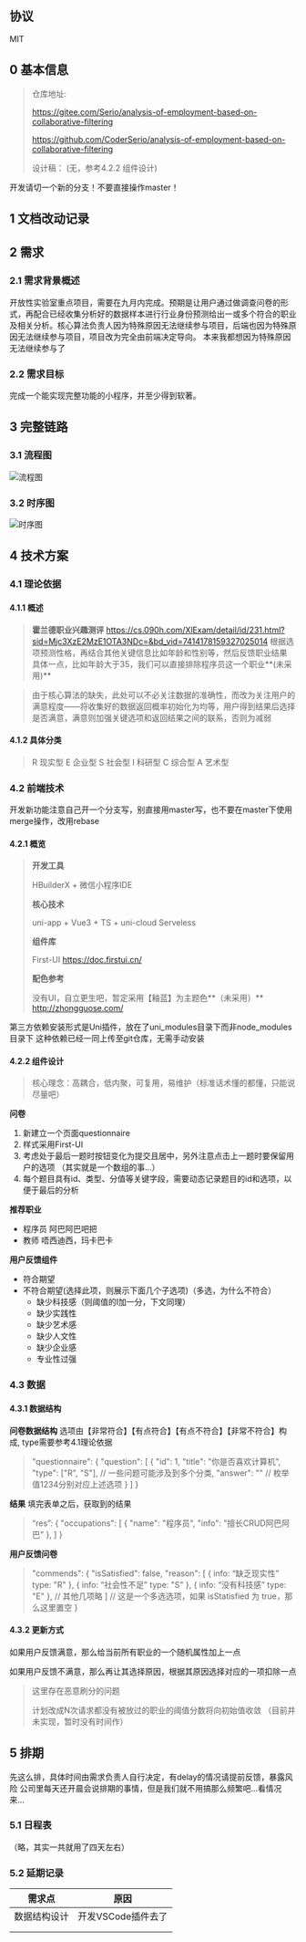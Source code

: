 ## 协议
MIT


##  0 基本信息

> 仓库地址:  
>
> https://gitee.com/Serio/analysis-of-employment-based-on-collaborative-filtering
>
> https://github.com/CoderSerio/analysis-of-employment-based-on-collaborative-filtering
>
>
> 设计稿：
> (无，参考4.2.2 组件设计)

开发请切一个新的分支！不要直接操作master！

## 1 文档改动记录
## 2 需求

### 2.1 需求背景概述 

开放性实验室重点项目，需要在九月内完成。预期是让用户通过做调查问卷的形式，再配合已经收集分析好的数据样本进行行业身份预测给出一或多个符合的职业及相关分析。核心算法负责人因为特殊原因无法继续参与项目，后端也因为特殊原因无法继续参与项目，项目改为完全由前端决定导向。
本来我都想因为特殊原因无法继续参与了

### 2.2 需求目标

完成一个能实现完整功能的小程序，并至少得到软著。

## 3 完整链路

### 3.1 流程图
![流程图](./repo/流程图.jpg)
### 3.2 时序图
![时序图](./repo/时序图.jpg)

## 4 技术方案

### 4.1 理论依据
#### 4.1.1 概述
> **霍兰德职业兴趣测评**
> https://cs.090h.com/XlExam/detail/id/231.html?sid=Mjc3XzE2MzE1OTA3NDc=&bd_vid=7414178159327025014
> 根据选项预测性格，再结合其他关键信息比如年龄和性别等，然后反馈职业结果
> 具体一点，比如年龄大于35，我们可以直接排除程序员这一个职业**(未采用)**

> 由于核心算法的缺失，此处可以不必关注数据的准确性，而改为关注用户的满意程度——将收集好的数据返回概率初始化为均等，用户得到结果后选择是否满意，满意则加强关键选项和返回结果之间的联系，否则为减弱 

#### 4.1.2 具体分类

> R 现实型
> E 企业型
> S 社会型
> I 科研型
> C 综合型
> A 艺术型

### 4.2 前端技术

开发新功能注意自己开一个分支写，别直接用master写，也不要在master下使用merge操作，改用rebase

#### 4.2.1 概览

> **开发工具**
>
> HBuilderX + 微信小程序IDE
>
> **核心技术**
>
> uni-app + Vue3 + TS + uni-cloud Serveless
>
> **组件库**
>
> First-UI
> https://doc.firstui.cn/
>
> **配色参考**
>
> 没有UI，自立更生吧，暂定采用【釉蓝】为主题色**（未采用）**
> http://zhongguose.com/

第三方依赖安装形式是Uni插件，放在了uni_modules目录下而非node_modules目录下
这种依赖已经一同上传至git仓库，无需手动安装

#### 4.2.2 组件设计

> 核心理念：高耦合，低内聚，可复用，易维护（标准话术懂的都懂，只能说尽量吧）

**问卷**

1. 新建立一个页面questionnaire
2. 样式采用First-UI
3. 考虑处于最后一题时按钮变化为提交且居中，另外注意点击上一题时要保留用户的选项
     （其实就是一个数组的事...）
4. 每个题目具有id、类型、分值等关键字段，需要动态记录题目的id和选项，以便于最后的分析

**推荐职业**

- 程序员
阿巴阿巴吧把
- 教师
唔西迪西，玛卡巴卡

**用户反馈组件**

- 符合期望
- 不符合期望(选择此项，则展示下面几个子选项)（多选，为什么不符合）
  - 缺少科技感（则阈值的I加一分，下文同理）
  - 缺少实践性
  - 缺少艺术感
  - 缺少人文性
  - 缺少企业感
  - 专业性过强

### 4.3 数据

#### 4.3.1 数据结构

**问卷数据结构**
选项由【非常符合】【有点符合】【有点不符合】【非常不符合】构成, type需要参考4.1理论依据

> "questionnaire": {
>     "question": [
>         {
>             "id": 1,
>             "title": "你是否喜欢计算机",
>             "type": ["R", "S"],  // 一些问题可能涉及到多个分类,
>             "answer": "" // 枚举值1234分别对应上述选项
>         }
>     ]
> }

**结果**
填完表单之后，获取到的结果

> “res”: {
>     "occupations": [
>       {
>         "name": "程序员",
>         "info": "擅长CRUD阿巴阿巴”
>       },
>     ]
> }

**用户反馈问卷**

> "commends": {
>     "isSatisfied": false,
>     "reason": [
>           {
>             info: “缺乏现实性”
>             type: "R"
>           },
>           {
>             info: “社会性不足”
>             type: "S" 
>           },
>           {
>             info: “没有科技感”
>             type: "E" 
>           },
>           // 其他几项略
>       ]  // 这是一个多选选项，如果 isStatisfied 为 true，那么这里置空
> }

#### 4.3.2 更新方式

如果用户反馈满意，那么给当前所有职业的一个随机属性加上一点

如果用户反馈不满意，那么再让其选择原因，根据其原因选择对应的一项扣除一点

> 这里存在恶意刷分的问题
>
> 计划改成N次请求都没有被放过的职业的阈值分数将向初始值收敛
> （目前并未实现，暂时没有时间作）

## 5 排期

先这么排，具体时间由需求负责人自行决定，有delay的情况请提前反馈，暴露风险
公司里每天还开晨会说排期的事情，但是我们就不用搞那么频繁吧...看情况来...
### 5.1 日程表
（略，其实一共就用了四天左右）

### 5.2 延期记录

| 需求点       | 原因               |
| ------------ | ------------------ |
| 数据结构设计 | 开发VSCode插件去了 |
|              |                    |
|              |                    |





